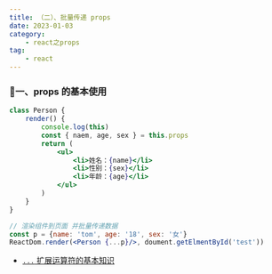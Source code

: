 ```yaml
---
title: （二）、批量传递 props
date: 2023-01-03
category:
    - react之props
tag: 
    - react
---
```


### 🐷一、props 的基本使用
```jsx
class Person {
    render() {
        console.log(this)
        const { naem, age, sex } = this.props
        return (
            <ul>
                <li>姓名：{name}</li>
                <li>性别：{sex}</li>
                <li>年龄：{age}</li>
            </ul>
        )
    }
}

// 渲染组件到页面 并批量传递数据
const p = {name: 'tom', age: '18', sex: '女'}
ReactDom.render(<Person {...p}/>, doument.getElmentById('test'))
```
- [`...` 扩展运算符的基本知识](../../blend/js/js-9.md)
